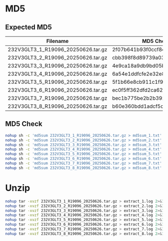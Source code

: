 # MD5
## Expected MD5

| Filename                                 | MD5 Checksum                             |
|------------------------------------------|------------------------------------------|
| 232V3GLT3_1_R19096_20250626.tar.gz       | 2f07b641b93f0ccf8c2e3aed55b4ab63         |
| 232V3GLT3_2_R19096_20250626.tar.gz       | cbb398f8d89739a0322428f6d02bb87d         |
| 232V3GLT3_3_R19096_20250626.tar.gz       | 4e9ca18a9db9bd05ba95fb4dabbb69b0         |
| 232V3GLT3_4_R19096_20250626.tar.gz       | 6a54e1ddfcfe2e32e86c3d60ec982569         |
| 232V3GLT3_5_R19096_20250626.tar.gz       | 5f1b66e8cb911c1f9fc84968e0a76e24         |
| 232V3GLT3_6_R19096_20250626.tar.gz       | ec0f5ff362dfd2ca62eff2efba6e3c8c         |
| 232V3GLT3_7_R19096_20250626.tar.gz       | bec1b775be2b2b3921fbf41f03187581         |
| 232V3GLT3_8_R19096_20250626.tar.gz       | b60e360bdd1adcf5df30c8f8ca16e864         |


## MD5 Check

```bash
nohup sh -c 'md5sum 232V3GLT3_1_R19096_20250626.tar.gz > md5sum_1.txt' &> md5sum_1.log &
nohup sh -c 'md5sum 232V3GLT3_2_R19096_20250626.tar.gz > md5sum_2.txt' &> md5sum_2.log &
nohup sh -c 'md5sum 232V3GLT3_3_R19096_20250626.tar.gz > md5sum_3.txt' &> md5sum_3.log &
nohup sh -c 'md5sum 232V3GLT3_4_R19096_20250626.tar.gz > md5sum_4.txt' &> md5sum_4.log &
nohup sh -c 'md5sum 232V3GLT3_5_R19096_20250626.tar.gz > md5sum_5.txt' &> md5sum_5.log &
nohup sh -c 'md5sum 232V3GLT3_6_R19096_20250626.tar.gz > md5sum_6.txt' &> md5sum_6.log &
nohup sh -c 'md5sum 232V3GLT3_7_R19096_20250626.tar.gz > md5sum_7.txt' &> md5sum_7.log &
nohup sh -c 'md5sum 232V3GLT3_8_R19096_20250626.tar.gz > md5sum_8.txt' &> md5sum_8.log &
```

# Unzip

```bash
nohup tar -xvzf 232V3GLT3_1_R19096_20250626.tar.gz > extract_1.log 2>&1 &
nohup tar -xvzf 232V3GLT3_2_R19096_20250626.tar.gz > extract_2.log 2>&1 &
nohup tar -xvzf 232V3GLT3_3_R19096_20250626.tar.gz > extract_3.log 2>&1 &
nohup tar -xvzf 232V3GLT3_4_R19096_20250626.tar.gz > extract_4.log 2>&1 &
nohup tar -xvzf 232V3GLT3_5_R19096_20250626.tar.gz > extract_5.log 2>&1 &
nohup tar -xvzf 232V3GLT3_6_R19096_20250626.tar.gz > extract_6.log 2>&1 &
nohup tar -xvzf 232V3GLT3_7_R19096_20250626.tar.gz > extract_7.log 2>&1 &
nohup tar -xvzf 232V3GLT3_8_R19096_20250626.tar.gz > extract_8.log 2>&1 &
```